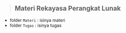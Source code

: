 >## Materi Rekayasa Perangkat Lunak

* folder ```Materi``` : isinya materi
* folder ```Tugas``` : isinya tugas